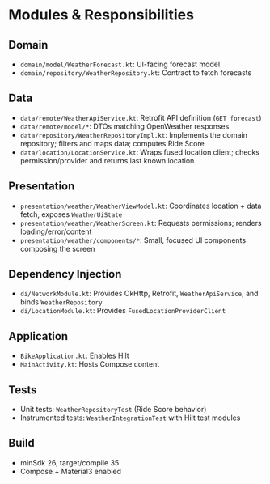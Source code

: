# Modules & Responsibilities

## Domain
- `domain/model/WeatherForecast.kt`: UI-facing forecast model
- `domain/repository/WeatherRepository.kt`: Contract to fetch forecasts

## Data
- `data/remote/WeatherApiService.kt`: Retrofit API definition (`GET forecast`)
- `data/remote/model/*`: DTOs matching OpenWeather responses
- `data/repository/WeatherRepositoryImpl.kt`: Implements the domain repository; filters and maps data; computes Ride Score
- `data/location/LocationService.kt`: Wraps fused location client; checks permission/provider and returns last known location

## Presentation
- `presentation/weather/WeatherViewModel.kt`: Coordinates location + data fetch, exposes `WeatherUiState`
- `presentation/weather/WeatherScreen.kt`: Requests permissions; renders loading/error/content
- `presentation/weather/components/*`: Small, focused UI components composing the screen

## Dependency Injection
- `di/NetworkModule.kt`: Provides OkHttp, Retrofit, `WeatherApiService`, and binds `WeatherRepository`
- `di/LocationModule.kt`: Provides `FusedLocationProviderClient`

## Application
- `BikeApplication.kt`: Enables Hilt
- `MainActivity.kt`: Hosts Compose content

## Tests
- Unit tests: `WeatherRepositoryTest` (Ride Score behavior)
- Instrumented tests: `WeatherIntegrationTest` with Hilt test modules

## Build
- minSdk 26, target/compile 35
- Compose + Material3 enabled